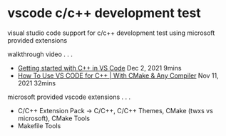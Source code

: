 # vscode c/c++ development test
visual studio code support for c/c++ development test using microsoft provided extensions

walkthrough video . . . 
- [Getting started with C++ in VS Code](https://youtu.be/dSGW-DLMnUc) Dec 2, 2021 9mins
- [How To Use VS CODE for C++ | With CMake & Any Compiler](https://youtu.be/gGxi500Q5uE) Nov 11, 2021 32mins

microsoft provided vscode extensions . . .
- C/C++ Extension Pack -> C/C++, C/C++ Themes, CMake (twxs vs microsoft), CMake Tools
- Makefile Tools